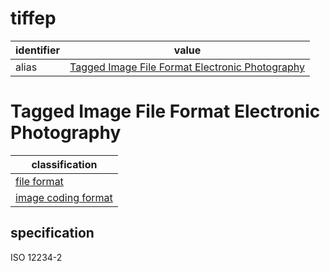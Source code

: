 # tiffep

| identifier     | value
| -------------- | -----
| alias          | [Tagged Image File Format Electronic Photography](#tagged-image-file-format-electronic-photography)

# Tagged Image File Format Electronic Photography
| classification
| --------------
| [file format](file.md)
| [image coding format](image.md)
## specification
ISO 12234-2
